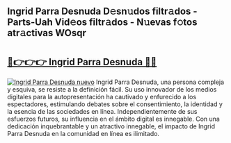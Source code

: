 ## Ingrid Parra Desnuda D𝚎sn𝚞dos filtr𝚊dos - Parts-Uah Vid𝚎os filtr𝚊dos - N𝚞evas f𝚘tos atr𝚊ctivas WOsqr

# <h2><a href="http://mb3pcmx.tromn.icu/?c=Ingrid+Parra+Desnuda">🔗👉👉👉 Ingrid Parra Desnuda 🔗🔗</a></h2>

[![Ingrid Parra Desnuda nuevo](https://i.imgur.com/pEAQMta.gif)](http://mb3pcmx.tromn.icu/?c=Ingrid+Parra+Desnuda)
Ingrid Parra Desnuda, una persona compleja y esquiva, se resiste a la definición fácil. Su uso innovador de los medios digitales para la autopresentación ha cautivado y enfurecido a los espectadores, estimulando debates sobre el consentimiento, la identidad y la esencia de las sociedades en línea. Independientemente de sus esfuerzos futuros, su influencia en el ámbito digital es innegable. Con una dedicación inquebrantable y un atractivo innegable, el impacto de Ingrid Parra Desnuda en la comunidad en línea es ilimitado.
